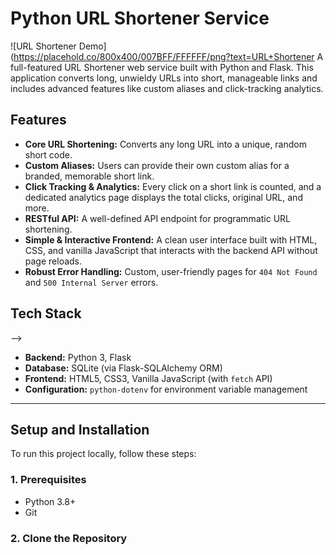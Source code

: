 # Python URL Shortener Service

![URL Shortener Demo](https://placehold.co/800x400/007BFF/FFFFFF/png?text=URL+Shortener
A full-featured URL Shortener web service built with Python and Flask. This application converts long, unwieldy URLs into short, manageable links and includes advanced features like custom aliases and click-tracking analytics.


## Features


*   **Core URL Shortening:** Converts any long URL into a unique, random short code.
*   **Custom Aliases:** Users can provide their own custom alias for a branded, memorable short link.
*   **Click Tracking & Analytics:** Every click on a short link is counted, and a dedicated analytics page displays the total clicks, original URL, and more.
*   **RESTful API:** A well-defined API endpoint for programmatic URL shortening.
*   **Simple & Interactive Frontend:** A clean user interface built with HTML, CSS, and vanilla JavaScript that interacts with the backend API without page reloads.
*   **Robust Error Handling:** Custom, user-friendly pages for `404 Not Found` and `500 Internal Server` errors.

## Tech Stack

-->
*   **Backend:** Python 3, Flask
*   **Database:** SQLite (via Flask-SQLAlchemy ORM)
*   **Frontend:** HTML5, CSS3, Vanilla JavaScript (with `fetch` API)
*   **Configuration:** `python-dotenv` for environment variable management

---

## Setup and Installation



To run this project locally, follow these steps:

### 1. Prerequisites

*   Python 3.8+  
*   Git

### 2. Clone the Repository

```bash
